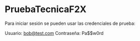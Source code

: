 # PruebaTecnicaF2X

Para iniciar sesión se pueden usar las credenciales de prueba:

Usuario: bob@test.com
Contraseña: Pa$$w0rd

